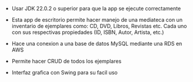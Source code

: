 - Usar JDK 22.0.2 o superior para que la app se ejecute correctamente

- Esta app de escritorio permite hacer manejo de una mediateca con un inventario de ejemplares como: CD, DVD, Libros, Revistas etc. Cada uno con sus respectivas propiedades (ID, ISBN, Autor, Artista, etc.)
- Hace una conexion a una base de datos MySQL mediante una RDS en AWS
- Permite hacer CRUD de todos los ejemplares
- Interfaz grafica con Swing para su facil uso
